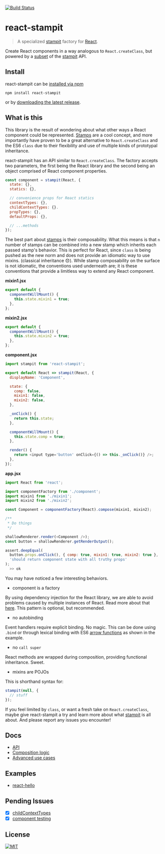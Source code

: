 [![Build Status](https://travis-ci.org/stampit-org/react-stampit.svg)](https://travis-ci.org/stampit-org/react-stampit)

# react-stampit

> A specialized [stampit](https://github.com/stampit-org/stampit) factory for [React](https://github.com/facebook/react).

Create React components in a way analogous to `React.createClass`, but powered by a [subset](#api-differences) of the [stampit](https://github.com/stampit-org/stampit) API.

## Install

react-stampit can be [installed via npm](https://www.npmjs.com/package/react-stampit)

```
npm install react-stampit
```

or by [downloading the latest release](https://github.com/stampit-org/react-stampit/releases).

## What is this

This library is the result of wondering about what other ways a React component could be represented. [Stamps](https://en.wikipedia.org/wiki/Stamp_%28object-oriented_programming%29) are a cool concept, and more importantly have proven to be a great alternative to `React.createClass` and the ES6 `class` due to their flexibility and use of multiple kinds of prototypal inheritance.

react-stampit has an API similar to `React.createClass`. The factory accepts two parameters, the first being the React library and the second being an object comprised of React component properties.

```js
const component = stampit(React, {
  state: {},
  statics: {},

  // convenience props for React statics
  contextTypes: {},
  childContextTypes: {}.
  propTypes: {},
  defaultProps: {},

  // ...methods
});
```

The best part about [stamps](https://en.wikipedia.org/wiki/Stamp_%28object-oriented_programming%29) is their composability. What this means is that `n` number of stamps can be combined into a new stamp which inherits each passed stamp's behavior. This is perfect for React, since `class` is being pushed as the new norm and does not provide an idiomatic way to use mixins. (classical inheritance :disappointed:). While stamp composability on the surface is not idiomatic, the conventions used underneath are; it is these conventions that provide a limitless way to extend any React component.

__mixin1.jsx__

```js
export default {
  componentWillMount() {
    this.state.mixin1 = true;
  },
};
```

__mixin2.jsx__

```js
export default {
  componentWillMount() {
    this.state.mixin2 = true;
  },
};
```

__component.jsx__

```js
import stampit from 'react-stampit';

export default React => stampit(React, {
  displayName: 'Component',

  state: {
    comp: false,
    mixin1: false,
    mixin2: false,
  },

  _onClick() {
    return this.state;
  },

  componentWillMount() {
    this.state.comp = true;
  },

  render() {
    return <input type='button' onClick={() => this._onClick()} />;
  },
});
```

__app.jsx__

```js
import React from 'react';

import componentFactory from './component';
import mixin1 from './mixin1';
import mixin2 from './mixin2';

const Component = componentFactory(React).compose(mixin1, mixin2);

/**
 * Do things
 */
```

```js
shallowRenderer.render(<Component />);
const button = shallowRenderer.getRenderOutput();

assert.deepEqual(
  button.props.onClick(), { comp: true, mixin1: true, mixin2: true },
  'should return component state with all truthy props'
);
  >> ok
```

You may have noticed a few interesting behaviors.

* component is a factory

 By using dependency injection for the React library, we are able to avoid problems caused by multiple instances of React. Read more about that [here](https://medium.com/@dan_abramov/two-weird-tricks-that-fix-react-7cf9bbdef375). This pattern is optional, but recommended.

* no autobinding

 Event handlers require explicit binding. No magic. This can be done using `.bind` or through lexical binding with ES6 [arrow functions](https://developer.mozilla.org/en-US/docs/Web/JavaScript/Reference/Functions/Arrow_functions) as shown in the example.
* no `call super`

 React methods are wrapped during composition, providing functional inheritance. Sweet.
* mixins are POJOs

 This is shorthand syntax for:
 ```js
 stampit(null, {
   // stuff
 });
 ```

If you feel limited by `class`, or want a fresh take on `React.createClass`, maybe give react-stampit a try and learn more about what [stampit](https://github.com/stampit-org/stampit) is all about. And please report any issues you encounter!

## Docs
* [API](docs/api.md)
* [Composition logic](docs/composition.md)
* [Advanced use cases](docs/advanced.md)

## Examples
* [react-hello](https://github.com/stampit-org/react-hello)

## Pending Issues
* [x] [childContextTypes](https://github.com/facebook/react/pull/3940)
* [x] [component testing](https://github.com/facebook/react/pull/3941)

## License
[![MIT](https://img.shields.io/badge/license-MIT-blue.svg)](http://troutowicz.mit-license.org)
